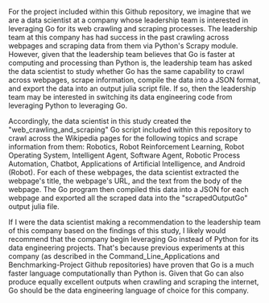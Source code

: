 For the project included within this Github repository, we imagine that we are a data scientist at a company whose leadership team is interested in leveraging Go for its web crawling and scraping processes.  The leadership team at this company has had success in the past crawling across webpages and scraping data from them via Python's Scrapy module.  However, given that the leadership team believes that Go is faster at computing and processing than Python is, the leadership team has asked the data scientist to study whether Go has the same capability to crawl across webpages, scrape information, compile the data into a JSON format, and export the data into an output julia script file.  If so, then the leadership team may be interested in switching its data engineering code from leveraging Python to leveraging Go.

Accordingly, the data scientist in this study created the "web_crawling_and_scraping" Go script included within this repository to crawl across the Wikipedia pages for the following topics and scrape information from them: Robotics, Robot Reinforcement Learning, Robot Operating System, Intelligent Agent, Software Agent, Robotic Process Automation, Chatbot, Applications of Artificial Intelligence, and Android (Robot).  For each of these webpages, the data scientist extracted the webpage's title, the webpage's URL, and the text from the body of the webpage.  The Go program then compiled this data into a JSON for each webpage and exported all the scraped data into the "scrapedOutputGo" output julia file. 

If I were the data scientist making a recommendation to the leadership team of this company based on the findings of this study, I likely would recommend that the company begin leveraging Go instead of Python for its data engineering projects.  That's because previous experiments at this company (as described in the Command_Line_Applications and Benchmarking-Project Github repositories) have proven that Go is a much faster language computationally than Python is.  Given that Go can also produce equally excellent outputs when crawling and scraping the internet, Go should be the data engineering language of choice for this company.
